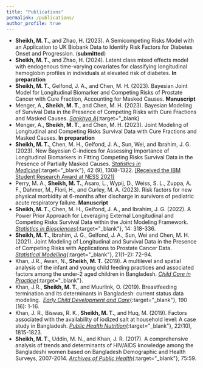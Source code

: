 ```yaml
---
title: "Publications"
permalink: /publications/
author_profile: true
---
```


- **Sheikh, M. T.**, and Zhao, H. (2023). A Semicompeting Risks Model with an Application to UK Biobank Data to Identify Risk Factors for Diabetes Onset and Progression. (**submitted**)
- **Sheikh, M. T.**, and Zhao, H. (2024). Latent class mixed effects model with endogenous time-varying covariates for classifying longitudinal hemoglobin profiles in individuals at elevated risk of diabetes. **In preparation**
- **Sheikh, M. T.**, Gelfond, J. A., and Chen, M. H. (2023). Bayesian Joint Model for Longitudinal Biomarker and Competing Risks of Prostate Cancer with Cure Fraction, Accounting for Masked Causes. **Manuscript**
- Menger, A., **Sheikh, M. T.**, and Chen, M. H. (2023). Bayesian Modeling of Survival Data in the Presence of Competing Risks with Cure Fractions and Masked Causes. [*Sankhya A*](https://link.springer.com/article/10.1007/s13171-023-00335-5){:target="_blank}
- Menger, A., **Sheikh, M. T.**, and Chen, M. H. (2023). Joint Modeling of Longitudinal and Competing Risks Survival Data with Cure Fractions and Masked Causes. **In preparation**
- **Sheikh, M. T.**, Chen, M. H., Gelfond, J. A., Sun, Wei, and Ibrahim, J. G. (2023). New Bayesian C-indices for Assessing Importance of Longitudinal Biomarkers 
in Fitting Competing Risks Survival Data in the Presence of Partially Masked Causes. [*Statistics in Medicine*](https://onlinelibrary.wiley.com/doi/10.1002/sim.9671){:target="_blank"}, 42 (9), 1308-1322. [[Received the IBM Student Research Award at NESS 2021]](https://statistics.uconn.edu/2021/10/14/awards-at-the-34th-ness-symposium/)
- Perry, M. A., **Sheikh, M. T.**, Asaro, L., Wypij, D., Weiss, S. L., Zuppa, A. F., Dahmer, M., Flori, H., and Curley, M. A. (2023). Risk factors for new physical morbidity at 6-months after discharge in survivors of pediatric acute respiratory failure. **Manuscript**
- **Sheikh, M. T.**, Chen, M. H., Gelfond, J. A., and Ibrahim, J. G. (2022). A Power Prior Approach for Leveraging External Longitudinal and Competing Risks Survival Data within the Joint Modeling Framework. [*Statistics in Biosciences*](https://doi.org/10.1007/s12561-021-09330-6){:target="_blank"}, 14: 318-336.
- **Sheikh, M. T.**, Ibrahim, J. G., Gelfond, J. A., Sun, Wei and Chen, M. H. (2021). Joint Modeling of Longitudinal and Survival Data in the Presence of Competing Risks with Applications to Prostate Cancer Data. [*Statistical Modelling*](https://pubmed.ncbi.nlm.nih.gov/34177376/){:target="_blank"}, 21(1–2): 72–94.
- Khan, J.R., Awan, N., **Sheikh, M. T.** (2019). A multilevel and spatial analysis 
of the infant and young child feeding practices and associated factors among the 
under-2 aged children in Bangladesh. [*Child Care in Practice*](https://doi.org/10.1080/13575279.2019.1680528){:target="_blank"}.
- Khan, J.R., **Sheikh, M. T.**, and Muurlink, O. (2019). Breastfeeding termination and 
its determinants in Bangladesh: current status data modeling. 
[*Early Child Development and Care*](https://doi.org/10.1080/03004430.2019.1595609){:target="_blank"}, 190 (16): 1-16.
- Khan, J. R., Biswas, R. K., **Sheikh, M. T.**, and Huq, M. (2019). Factors associated with 
the availability of iodized salt at household level: A case study in Bangladesh. 
[*Public Health Nutrition*](https://www.cambridge.org/core/journals/public-health-nutrition/article/factors-associated-with-the-availability-of-iodized-salt-at-household-level-a-case-study-in-bangladesh/17580692A2007D6D5FE07C2C5590218D){:target="_blank"}, 22(10), 1815-1823. 
- **Sheikh, M. T.**, Uddin, M. N., and Khan, J. R. (2017). A comprehensive analysis of trends 
and determinants of HIV/AIDS knowledge among the Bangladeshi women based on Bangladesh 
Demographic and Health Surveys, 2007-2014. 
[*Archives of Public Health*](https://link.springer.com/article/10.1186/s13690-017-0228-2){:target="_blank"}, 75:59. 
